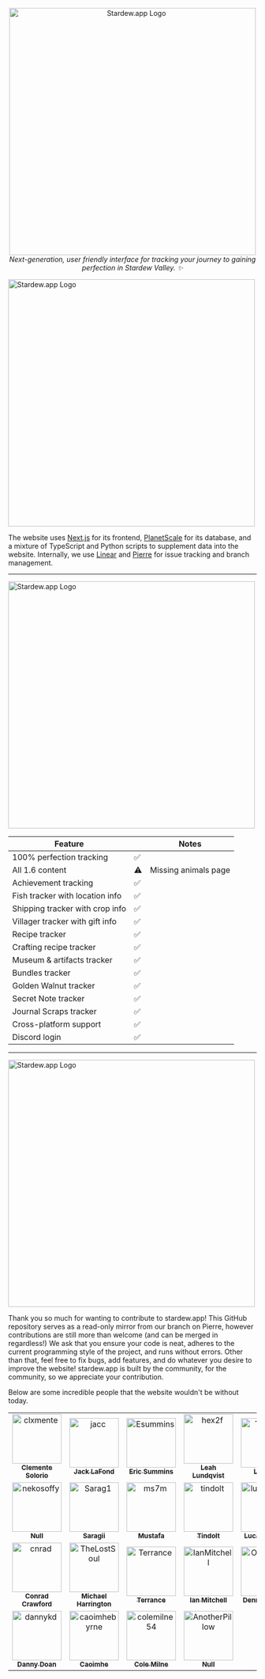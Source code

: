 <p align="center">
    <img align=center src="https://github.com/communitycenter/stardew.app/blob/main/.github/github%20banner.png?raw=true" alt="Stardew.app Logo" width="500" /></br>
    <i>Next-generation, user friendly interface for tracking your journey to gaining perfection in Stardew Valley. ✨</i>

</p>

<p align="left">
    <img align=center src="https://github.com/communitycenter/stardew.app/blob/main/.github/background.png?raw=true" alt="Stardew.app Logo" width="500" /></br>
</p>

The website uses [Next.js](https://nextjs.org) for its frontend, [PlanetScale](https://planetscale.com) for its database, and a mixture of TypeScript and Python scripts to supplement data into the website. Internally, we use [Linear](https://linear.app) and [Pierre](https://pierre.co) for issue tracking and branch management.

---

<p align="left">
    <img align=center src="https://github.com/communitycenter/stardew.app/blob/main/.github/info.png?raw=true" alt="Stardew.app Logo" width="500" /></br>
</p>

| Feature                         |     | Notes                |
| ------------------------------- | --- | -------------------- |
| 100% perfection tracking        | ✅  |
| All 1.6 content                 | ⚠️  | Missing animals page |
| Achievement tracking            | ✅  |
| Fish tracker with location info | ✅  |
| Shipping tracker with crop info | ✅  |
| Villager tracker with gift info | ✅  |
| Recipe tracker                  | ✅  |
| Crafting recipe tracker         | ✅  |
| Museum & artifacts tracker      | ✅  |
| Bundles tracker                 | ✅  |
| Golden Walnut tracker           | ✅  |
| Secret Note tracker             | ✅  |
| Journal Scraps tracker          | ✅  |
| Cross-platform support          | ✅  |
| Discord login                   | ✅  |

---

<p align="left">
    <img align=center src="https://github.com/communitycenter/stardew.app/blob/main/.github/contributing.png?raw=true" alt="Stardew.app Logo" width="500" /></br>
</p>

Thank you so much for wanting to contribute to stardew.app! This GitHub repository serves as a read-only mirror from our branch on Pierre, however contributions are still more than welcome (and can be merged in regardless!) We ask that you ensure your code is neat, adheres to the current programming style of the project, and runs without errors. Other than that, feel free to fix bugs, add features, and do whatever you desire to improve the website! stardew.app is built by the community, for the community, so we appreciate your contribution.

Below are some incredible people that the website wouldn't be without today.

<!-- readme: contributors -start -->
<table>
<tr>
    <td align="center">
        <a href="https://github.com/clxmente">
            <img src="https://avatars.githubusercontent.com/u/37494038?v=4" width="100;" alt="clxmente"/>
            <br />
            <sub><b>Clemente Solorio</b></sub>
        </a>
    </td>
    <td align="center">
        <a href="https://github.com/jacc">
            <img src="https://avatars.githubusercontent.com/u/6956351?v=4" width="100;" alt="jacc"/>
            <br />
            <sub><b>Jack LaFond</b></sub>
        </a>
    </td>
    <td align="center">
        <a href="https://github.com/Esummins">
            <img src="https://avatars.githubusercontent.com/u/8581801?v=4" width="100;" alt="Esummins"/>
            <br />
            <sub><b>Eric Summins</b></sub>
        </a>
    </td>
    <td align="center">
        <a href="https://github.com/hex2f">
            <img src="https://avatars.githubusercontent.com/u/16632409?v=4" width="100;" alt="hex2f"/>
            <br />
            <sub><b>Leah Lundqvist</b></sub>
        </a>
    </td>
    <td align="center">
        <a href="https://github.com/TheLDB">
            <img src="https://avatars.githubusercontent.com/u/29960599?v=4" width="100;" alt="TheLDB"/>
            <br />
            <sub><b>Landon</b></sub>
        </a>
    </td>
    <td align="center">
        <a href="https://github.com/brandonsaldan">
            <img src="https://avatars.githubusercontent.com/u/26472557?v=4" width="100;" alt="brandonsaldan"/>
            <br />
            <sub><b>Brandon Saldan</b></sub>
        </a>
    </td></tr>
<tr>
    <td align="center">
        <a href="https://github.com/nekosoffy">
            <img src="https://avatars.githubusercontent.com/u/161766793?v=4" width="100;" alt="nekosoffy"/>
            <br />
            <sub><b>Null</b></sub>
        </a>
    </td>
    <td align="center">
        <a href="https://github.com/Sarag1">
            <img src="https://avatars.githubusercontent.com/u/77425990?v=4" width="100;" alt="Sarag1"/>
            <br />
            <sub><b>Saragii</b></sub>
        </a>
    </td>
    <td align="center">
        <a href="https://github.com/ms7m">
            <img src="https://avatars.githubusercontent.com/u/37344632?v=4" width="100;" alt="ms7m"/>
            <br />
            <sub><b>Mustafa</b></sub>
        </a>
    </td>
    <td align="center">
        <a href="https://github.com/tindolt">
            <img src="https://avatars.githubusercontent.com/u/122586790?v=4" width="100;" alt="tindolt"/>
            <br />
            <sub><b>Tindolt</b></sub>
        </a>
    </td>
    <td align="center">
        <a href="https://github.com/lucaspr98">
            <img src="https://avatars.githubusercontent.com/u/19675844?v=4" width="100;" alt="lucaspr98"/>
            <br />
            <sub><b>Lucas Ramos</b></sub>
        </a>
    </td>
    <td align="center">
        <a href="https://github.com/gustuxd">
            <img src="https://avatars.githubusercontent.com/u/18200593?v=4" width="100;" alt="gustuxd"/>
            <br />
            <sub><b>Gustavo Brito</b></sub>
        </a>
    </td></tr>
<tr>
    <td align="center">
        <a href="https://github.com/cnrad">
            <img src="https://avatars.githubusercontent.com/u/83192247?v=4" width="100;" alt="cnrad"/>
            <br />
            <sub><b>Conrad Crawford</b></sub>
        </a>
    </td>
    <td align="center">
        <a href="https://github.com/TheLostSoul">
            <img src="https://avatars.githubusercontent.com/u/718358?v=4" width="100;" alt="TheLostSoul"/>
            <br />
            <sub><b>Michael Harrington</b></sub>
        </a>
    </td>
    <td align="center">
        <a href="https://github.com/Terrance">
            <img src="https://avatars.githubusercontent.com/u/4025899?v=4" width="100;" alt="Terrance"/>
            <br />
            <sub><b>Terrance</b></sub>
        </a>
    </td>
    <td align="center">
        <a href="https://github.com/IanMitchell">
            <img src="https://avatars.githubusercontent.com/u/603872?v=4" width="100;" alt="IanMitchell"/>
            <br />
            <sub><b>Ian Mitchell</b></sub>
        </a>
    </td>
    <td align="center">
        <a href="https://github.com/OfficialCRUGG">
            <img src="https://avatars.githubusercontent.com/u/25248999?v=4" width="100;" alt="OfficialCRUGG"/>
            <br />
            <sub><b>Dennis Paulus</b></sub>
        </a>
    </td>
    <td align="center">
        <a href="https://github.com/dannyhand">
            <img src="https://avatars.githubusercontent.com/u/45862923?v=4" width="100;" alt="dannyhand"/>
            <br />
            <sub><b>Danny Hand</b></sub>
        </a>
    </td></tr>
<tr>
    <td align="center">
        <a href="https://github.com/dannykd">
            <img src="https://avatars.githubusercontent.com/u/92613890?v=4" width="100;" alt="dannykd"/>
            <br />
            <sub><b>Danny Doan</b></sub>
        </a>
    </td>
    <td align="center">
        <a href="https://github.com/caoimhebyrne">
            <img src="https://avatars.githubusercontent.com/u/71222289?v=4" width="100;" alt="caoimhebyrne"/>
            <br />
            <sub><b>Caoimhe</b></sub>
        </a>
    </td>
    <td align="center">
        <a href="https://github.com/colemilne54">
            <img src="https://avatars.githubusercontent.com/u/20178496?v=4" width="100;" alt="colemilne54"/>
            <br />
            <sub><b>Cole Milne</b></sub>
        </a>
    </td>
    <td align="center">
        <a href="https://github.com/AnotherPillow">
            <img src="https://avatars.githubusercontent.com/u/85362273?v=4" width="100;" alt="AnotherPillow"/>
            <br />
            <sub><b>Null</b></sub>
        </a>
    </td></tr>
</table>
<!-- readme: contributors -end -->
